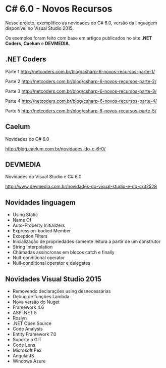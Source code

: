 C# 6.0 - Novos Recursos
=======================

Nesse projeto, exemplifico as novidades do C# 6.0, versão da linguagem disponível no Visual Studio 2015.

Os exemplos foram feito com base em artigos publicados no site **.NET Coders**, **Caelum** e **DEVMEDIA**.

.NET Coders
-----------

Parte 1
http://netcoders.com.br/blog/csharp-6-novos-recursos-parte-1/

Parte 2
http://netcoders.com.br/blog/csharp-6-novos-recursos-parte-2/

Parte 3
http://netcoders.com.br/blog/csharp-6-novos-recursos-parte-3/

Parte 4
http://netcoders.com.br/blog/csharp-6-novos-recursos-parte-4/

Parte 5
http://netcoders.com.br/blog/csharp-6-novos-recursos-parte-5/

Caelum
------
Novidades do C# 6.0

http://blog.caelum.com.br/novidades-do-c-6-0/


DEVMEDIA
--------
Novidades do Visual Studio e C# 6.0

http://www.devmedia.com.br/novidades-do-visual-studio-e-do-c/32528

Novidades linguagem
-------------------

 - Using Static
 - Name Of
 - Auto-Property Initializers
 - Expression-bodied Member
 - Exception Filters
 - Inicialização de propriedades somente leitura a partir de um construtor
 - String Interpolation
 - Chamadas assíncronas em blocos catch e finally
 - Null-conditional operator
 - Null-conditional operator e delegates

Novidades Visual Studio 2015
-----------------

 - Removendo declarações using desnecessárias 
 - Debug de funções Lambda
 - Nova versão do Nuget
 - Framework 4.6
 - ASP .NET 5
 - Roslyn
 - .NET Open Source
 - Code Analysis
 - Entity Framework 7.0
 - Suporte a GIT
 - Code Lens
 - Microsoft Pex
 - AngularJS
 - Windows Azure
